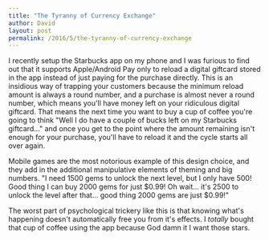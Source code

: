 ```yaml
---
title: "The Tyranny of Currency Exchange"
author: David
layout: post
permalink: /2016/5/the-tyranny-of-currency-exchange
---
```

I recently setup the Starbucks app on my phone and I was furious to find out that it supports Apple/Android Pay only to reload a digital giftcard stored in the app instead of just paying for the purchase directly. This is an insidious way of trapping your customers because the minimum reload amount is always a round number, and a purchase is almost never a round number, which means you'll have money left on your ridiculous digital giftcard. That means the next time you want to buy a cup of coffee you're going to think "Well I do have a couple of bucks left on my Starbucks giftcard..." and once you get to the point where the amount remaining isn't enough for your purchase, you'll have to reload it and the cycle starts all over again.

Mobile games are the most notorious example of this design choice, and they add in the additional manipulative elements of theming and big numbers. "I need 1500 gems to unlock the next level, but I only have 500! Good thing I can buy 2000 gems for just $0.99! Oh wait... it's 2500 to unlock the level after that... good thing 2000 gems are just $0.99!"

The worst part of psychological trickery like this is that knowing what's happening doesn't automatically free you from it's effects. I _totally_ bought that cup of coffee using the app because God damn it I want those stars.
